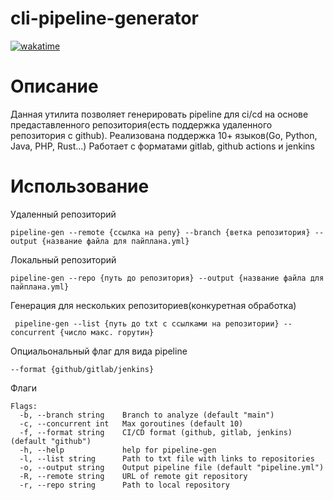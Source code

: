 # cli-pipeline-generator

[![wakatime](https://wakatime.com/badge/user/42cf6868-b638-4d34-9e52-ec8f63476139/project/a0dc55d5-6a53-4c68-8d8b-ee72ef20ca24.svg)](https://wakatime.com/badge/user/42cf6868-b638-4d34-9e52-ec8f63476139/project/a0dc55d5-6a53-4c68-8d8b-ee72ef20ca24)
# Описание

Данная утилита позволяет генерировать pipeline для ci/cd на основе предаставленного репозитория(есть поддержка удаленного репозитория с github). Реализована поддержка 10+ языков(Go, Python, Java, PHP, Rust...) Работает с форматами gitlab, github actions и jenkins

# Использование

Удаленный репозиторий
```
pipeline-gen --remote {ссылка на репу} --branch {ветка репозитория} --output {название файла для пайплана.yml}
```

Локальный репозиторий
```
pipeline-gen --repo {путь до репозитория} --output {название файла для пайплана.yml}
```

Генерация для нескольких репозиториев(конкуретная обработка)
```
 pipeline-gen --list {путь до txt с ссылками на репозитории} --concurrent {число макс. горутин}
```
Опциальональный флаг для вида pipeline
```
--format {github/gitlab/jenkins}
```
Флаги
```
Flags:
  -b, --branch string    Branch to analyze (default "main")
  -c, --concurrent int   Max goroutines (default 10)
  -f, --format string    CI/CD format (github, gitlab, jenkins) (default "github")
  -h, --help             help for pipeline-gen
  -l, --list string      Path to txt file with links to repositories
  -o, --output string    Output pipeline file (default "pipeline.yml")
  -R, --remote string    URL of remote git repository
  -r, --repo string      Path to local repository
```
